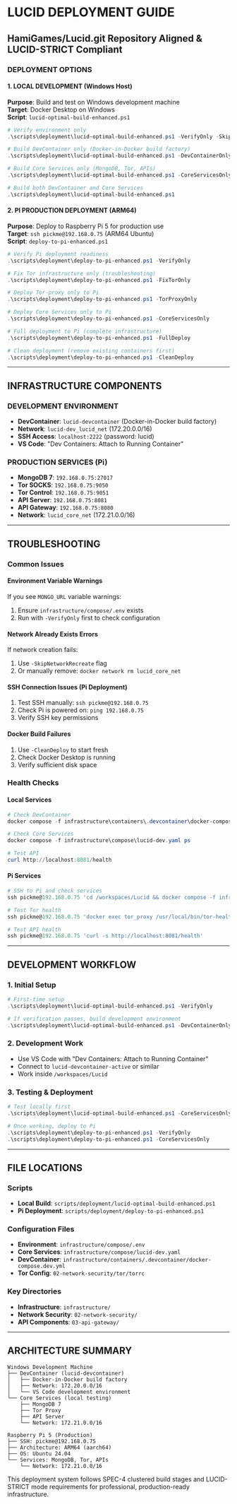 # LUCID DEPLOYMENT GUIDE

## HamiGames/Lucid.git Repository Aligned & LUCID-STRICT Compliant

### DEPLOYMENT OPTIONS

#### 1. LOCAL DEVELOPMENT (Windows Host)
**Purpose**: Build and test on Windows development machine  
**Target**: Docker Desktop on Windows  
**Script**: `lucid-optimal-build-enhanced.ps1`

```powershell
# Verify environment only
.\scripts\deployment\lucid-optimal-build-enhanced.ps1 -VerifyOnly -SkipNetworkRecreate -NoCacheClean

# Build DevContainer only (Docker-in-Docker build factory)
.\scripts\deployment\lucid-optimal-build-enhanced.ps1 -DevContainerOnly -SkipNetworkRecreate

# Build Core Services only (MongoDB, Tor, APIs)
.\scripts\deployment\lucid-optimal-build-enhanced.ps1 -CoreServicesOnly -SkipNetworkRecreate

# Build both DevContainer and Core Services
.\scripts\deployment\lucid-optimal-build-enhanced.ps1
```

#### 2. PI PRODUCTION DEPLOYMENT (ARM64)
**Purpose**: Deploy to Raspberry Pi 5 for production use  
**Target**: `ssh pickme@192.168.0.75` (ARM64 Ubuntu)  
**Script**: `deploy-to-pi-enhanced.ps1`

```powershell
# Verify Pi deployment readiness
.\scripts\deployment\deploy-to-pi-enhanced.ps1 -VerifyOnly

# Fix Tor infrastructure only (troubleshooting)
.\scripts\deployment\deploy-to-pi-enhanced.ps1 -FixTorOnly

# Deploy Tor-proxy only to Pi
.\scripts\deployment\deploy-to-pi-enhanced.ps1 -TorProxyOnly

# Deploy Core Services only to Pi
.\scripts\deployment\deploy-to-pi-enhanced.ps1 -CoreServicesOnly

# Full deployment to Pi (complete infrastructure)
.\scripts\deployment\deploy-to-pi-enhanced.ps1 -FullDeploy

# Clean deployment (remove existing containers first)
.\scripts\deployment\deploy-to-pi-enhanced.ps1 -CleanDeploy
```

---

## INFRASTRUCTURE COMPONENTS

### DEVELOPMENT ENVIRONMENT
- **DevContainer**: `lucid-devcontainer` (Docker-in-Docker build factory)
- **Network**: `lucid-dev_lucid_net` (172.20.0.0/16)
- **SSH Access**: `localhost:2222` (password: lucid)
- **VS Code**: "Dev Containers: Attach to Running Container"

### PRODUCTION SERVICES (Pi)
- **MongoDB 7**: `192.168.0.75:27017`
- **Tor SOCKS**: `192.168.0.75:9050`
- **Tor Control**: `192.168.0.75:9051`  
- **API Server**: `192.168.0.75:8081`
- **API Gateway**: `192.168.0.75:8080`
- **Network**: `lucid_core_net` (172.21.0.0/16)

---

## TROUBLESHOOTING

### Common Issues

#### Environment Variable Warnings
If you see `MONGO_URL` variable warnings:
1. Ensure `infrastructure/compose/.env` exists
2. Run with `-VerifyOnly` first to check configuration

#### Network Already Exists Errors  
If network creation fails:
1. Use `-SkipNetworkRecreate` flag
2. Or manually remove: `docker network rm lucid_core_net`

#### SSH Connection Issues (Pi Deployment)
1. Test SSH manually: `ssh pickme@192.168.0.75`
2. Check Pi is powered on: `ping 192.168.0.75`
3. Verify SSH key permissions

#### Docker Build Failures
1. Use `-CleanDeploy` to start fresh
2. Check Docker Desktop is running
3. Verify sufficient disk space

### Health Checks

#### Local Services
```powershell
# Check DevContainer
docker compose -f infrastructure\containers\.devcontainer\docker-compose.dev.yml ps

# Check Core Services  
docker compose -f infrastructure\compose\lucid-dev.yaml ps

# Test API
curl http://localhost:8081/health
```

#### Pi Services
```powershell
# SSH to Pi and check services
ssh pickme@192.168.0.75 'cd /workspaces/Lucid && docker compose -f infrastructure/compose/lucid-dev.yaml ps'

# Test Tor health
ssh pickme@192.168.0.75 'docker exec tor_proxy /usr/local/bin/tor-health'

# Test API health
ssh pickme@192.168.0.75 'curl -s http://localhost:8081/health'
```

---

## DEVELOPMENT WORKFLOW

### 1. Initial Setup
```powershell
# First-time setup
.\scripts\deployment\lucid-optimal-build-enhanced.ps1 -VerifyOnly

# If verification passes, build development environment  
.\scripts\deployment\lucid-optimal-build-enhanced.ps1 -DevContainerOnly
```

### 2. Development Work
- Use VS Code with "Dev Containers: Attach to Running Container"
- Connect to `lucid-devcontainer-active` or similar
- Work inside `/workspaces/Lucid`

### 3. Testing & Deployment
```powershell
# Test locally first
.\scripts\deployment\lucid-optimal-build-enhanced.ps1 -CoreServicesOnly

# Once working, deploy to Pi
.\scripts\deployment\deploy-to-pi-enhanced.ps1 -VerifyOnly
.\scripts\deployment\deploy-to-pi-enhanced.ps1 -CoreServicesOnly
```

---

## FILE LOCATIONS

### Scripts
- **Local Build**: `scripts/deployment/lucid-optimal-build-enhanced.ps1`
- **Pi Deployment**: `scripts/deployment/deploy-to-pi-enhanced.ps1` 

### Configuration Files
- **Environment**: `infrastructure/compose/.env`
- **Core Services**: `infrastructure/compose/lucid-dev.yaml`
- **DevContainer**: `infrastructure/containers/.devcontainer/docker-compose.dev.yml`
- **Tor Config**: `02-network-security/tor/torrc`

### Key Directories
- **Infrastructure**: `infrastructure/`
- **Network Security**: `02-network-security/`
- **API Components**: `03-api-gateway/`

---

## ARCHITECTURE SUMMARY

```
Windows Development Machine
├── DevContainer (lucid-devcontainer)
│   ├── Docker-in-Docker build factory
│   ├── Network: 172.20.0.0/16
│   └── VS Code development environment
└── Core Services (local testing)
    ├── MongoDB 7
    ├── Tor Proxy  
    ├── API Server
    └── Network: 172.21.0.0/16

Raspberry Pi 5 (Production)
├── SSH: pickme@192.168.0.75
├── Architecture: ARM64 (aarch64)
├── OS: Ubuntu 24.04
└── Services: MongoDB, Tor, APIs
    └── Network: 172.21.0.0/16
```

This deployment system follows SPEC-4 clustered build stages and LUCID-STRICT mode requirements for professional, production-ready infrastructure.
